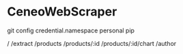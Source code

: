 # CeneoWebScraper

git config credential.namespace personal
pip

/
/extract
/products
/products/:id
/products/:id/chart
/author